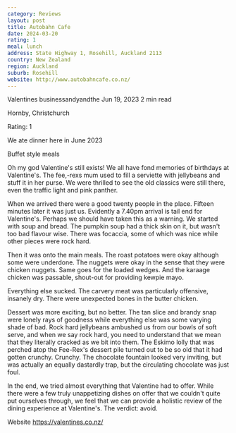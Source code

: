 ```yaml
---
category: Reviews
layout: post
title: Autobahn Cafe
date: 2024-03-20
rating: 1
meal: lunch
address: State Highway 1, Rosehill, Auckland 2113
country: New Zealand
region: Auckland
suburb: Rosehill
website: http://www.autobahncafe.co.nz/
---
```


Valentines
businessandyandthe
Jun 19, 2023
2 min read


Hornby, Christchurch

Rating: 1

We ate dinner here in June 2023

Buffet style meals

Oh my god Valentine's still exists! We all have fond memories of birthdays at Valentine's. The fee,-rexs mum used to fill a serviette with jellybeans and stuff it in her purse. We were thrilled to see the old classics were still there, even the traffic light and pink panther. 

When we arrived there were a good twenty people in the place. Fifteen minutes later it was just us. Evidently a 7.40pm arrival is tail end for Valentine's. Perhaps we should have taken this as a warning. We started with soup and bread. The pumpkin soup had a thick skin on it, but wasn't too bad flavour wise. There was focaccia, some of which was nice while other pieces were rock hard. 

Then it was onto the main meals. The roast potatoes were okay although some were underdone. The nuggets were okay in the sense that they were chicken nuggets. Same goes for the loaded wedges. And the karaage chicken was passable, shout-out for providing kewpie mayo. 

Everything else sucked. The carvery meat was particularly offensive, insanely dry. There were unexpected bones in the butter chicken. 

Dessert was more exciting, but no better. The tan slice and brandy snap were lonely rays of goodness while everything else was some varying shade of bad. Rock hard jellybeans ambushed us from our bowls of soft serve, and when we say rock hard, you need to understand that we mean that they literally cracked as we bit into them. The Eskimo lolly that was perched atop the Fee-Rex's dessert pile turned out to be so old that it had gotten crunchy. Crunchy. The chocolate fountain looked very inviting, but was actually an equally dastardly trap, but the circulating chocolate was just foul. 

In the end, we tried almost everything that Valentine had to offer. While there were a few truly unappetizing dishes on offer that we couldn't quite put ourselves through, we feel that we can provide a holistic review of the dining experience at Valentine's. The verdict: avoid.

Website https://valentines.co.nz/